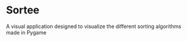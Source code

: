 # Sortee
A visual application designed to visualize the different sorting algorithms made in Pygame
